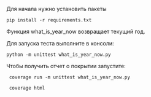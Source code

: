 Для начала нужно установить пакеты

    pip install -r requirements.txt

Функция what_is_year_now возвращает текущий год.

Для запуска теста выполните в консоли:

    python -m unittest what_is_year_now.py
    
Чтобы получить отчет о покрытии запустите:

     coverage run -m unittest what_is_year_now.py 
     
     coverage html